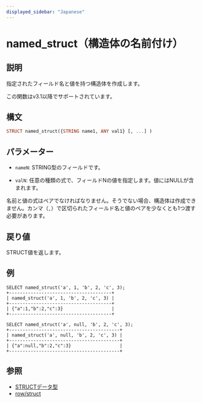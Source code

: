 ```yaml
---
displayed_sidebar: "Japanese"
---
```


# named_struct（構造体の名前付け）

## 説明

指定されたフィールド名と値を持つ構造体を作成します。

この関数はv3.1以降でサポートされています。

## 構文

```Haskell
STRUCT named_struct({STRING name1, ANY val1} [, ...] )
```

## パラメーター

- `nameN`: STRING型のフィールドです。

- `valN`: 任意の種類の式で、フィールドNの値を指定します。値にはNULLが含まれます。

名前と値の式はペアでなければなりません。そうでない場合、構造体は作成できません。カンマ（`,`）で区切られたフィールド名と値のペアを少なくとも1つ渡す必要があります。

## 戻り値

STRUCT値を返します。

## 例

```plain
SELECT named_struct('a', 1, 'b', 2, 'c', 3);
+--------------------------------------+
| named_struct('a', 1, 'b', 2, 'c', 3) |
+--------------------------------------+
| {"a":1,"b":2,"c":3}                  |
+--------------------------------------+

SELECT named_struct('a', null, 'b', 2, 'c', 3);
+-----------------------------------------+
| named_struct('a', null, 'b', 2, 'c', 3) |
+-----------------------------------------+
| {"a":null,"b":2,"c":3}                  |
+-----------------------------------------+
```

## 参照

- [STRUCTデータ型](../../sql-statements/data-types/STRUCT.md)
- [row/struct](row.md)